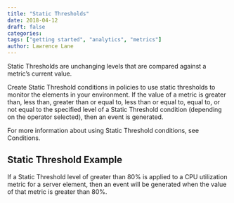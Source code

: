 ```yaml
---
title: "Static Thresholds"
date: 2018-04-12
draft: false
categories:
tags: ["getting started", "analytics", "metrics"]
author: Lawrence Lane
---
```

Static Thresholds are unchanging levels that are compared against a metric’s current value.

Create Static Threshold conditions in policies to use static thresholds to monitor the elements in your environment. If the value of a metric is greater than, less than, greater than or equal to, less than or equal to, equal to, or not equal to the specified level of a Static Threshold condition (depending on the operator selected), then an event is generated.

For more information about using Static Threshold conditions, see Conditions.

## Static Threshold Example

If a Static Threshold level of greater than 80% is applied to a CPU utilization metric for a server element, then an event will be generated when the value of that metric is greater than 80%.
